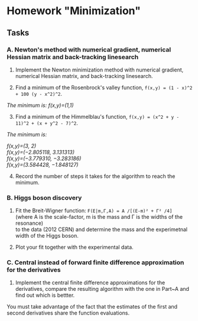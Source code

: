 # Homework "Minimization"

## Tasks

### A. Newton's method with numerical gradient, numerical Hessian matrix and back-tracking linesearch

1. Implement the Newton minimization method with numerical gradient, numerical Hessian matrix, and back-tracking linesearch.

2. Find a minimum of the Rosenbrock's valley function, `f(x,y) = (1 - x)^2 + 100 (y - x^2)^2`.

*The minimum is: f(x,y)=(1,1)*   

3. Find a minimum of the Himmelblau's function, `f(x,y) = (x^2 + y - 11)^2 + (x + y^2 - 7)^2`.

*The minimum is:*  

*f(x,y)=(3, 2)*  
*f(x,y)=(−2.805118, 3.131313)*  
*f(x,y)=(−3.779310, −3.283186)*  
*f(x,y)=(3.584428, −1.848127)*  

4. Record the number of steps it takes for the algorithm to reach the minimum.

### B. Higgs boson discovery

1. Fit the Breit-Wigner function: `F(E|m,Γ,A) = A /[(E-m)² + Γ² /4]`  
   (where A is the scale-factor, m is the mass and Γ is the widths of the resonance)  
   to the data (2012 CERN) and determine the mass and the experimetnal width of the Higgs boson.

2. Plot your fit together with the experimental data.

### C. Central instead of forward finite difference approximation for the derivatives

1. Implement the central finite difference approximations for the derivatives, compare the resulting algorithm with the one in Part~A and find out which is bettter.  

You must take advantage of the fact that the estimates of the first and second derivatives share the function evaluations.
